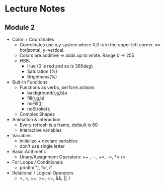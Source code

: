 # Lecture Notes

## Module 2

- Color + Coordinates
    - Coordinates use x,y system where 0,0 is in the upper left corner. x= horizontal, y=vertical.
    - Colors are additive => adds up to white. Range 0 -> 255
    - HSB: 
        - Hue (0 is red and so is 360deg)
        - Saturation (%)
        - Brightness(%)
- Buit-In Functions
    - Functions as verbs, perform actions
        - background(r,g,b)a
        - fill(r,g,b)
        - noFill();
        - noStroke();
    - Complex Shapes
- Animation & Interaction
    - Every refresh is a frame, default is 60
    - Interactive variables
- Variables
    - initialize + declare variables
    - don't use single letter
- Basic Arithmetic
    - Unary/Assignment Operators: ++ , --, +=, -=, *= /=
- For Loops / Conditionals
    - println(''), for, if
- Relational / Logical Operators
    - <, >, ==, >=, <=, &&, ||, !
